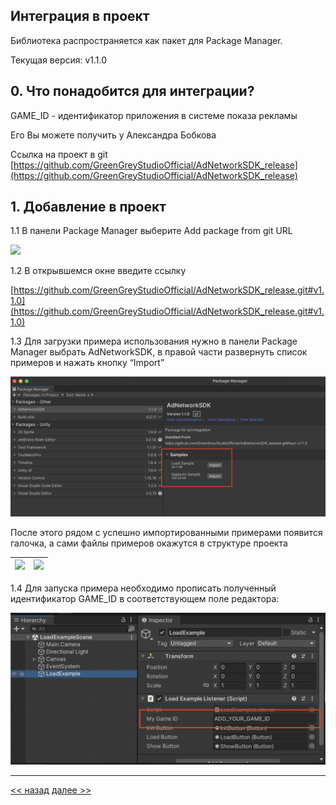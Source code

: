 ## Интеграция в проект
Библиотека распространяется как пакет для Package Manager.

Текущая версия: v1.1.0

## 0. Что понадобится для интеграции?

GAME_ID - идентификатор приложения в системе показа рекламы

Его Вы можете получить у Александра Бобкова

Ссылка на проект в git [https://github.com/GreenGreyStudioOfficial/AdNetworkSDK_release](https://github.com/GreenGreyStudioOfficial/AdNetworkSDK_release)

## 1. Добавление в проект

1.1 В панели Package Manager выберите Add package from git URL

![](integration_0.png) 

1.2 В открывшемся окне введите ссылку

[https://github.com/GreenGreyStudioOfficial/AdNetworkSDK_release.git#v1.1.0](https://github.com/GreenGreyStudioOfficial/AdNetworkSDK_release.git#v1.1.0)

1.3 Для загрузки примера использования нужно в панели Package Manager выбрать AdNetworkSDK, в правой части развернуть список примеров и нажать кнопку “Import”

![](../../images/integration_1.png)

После этого рядом с успешно импортированными примерами появится галочка, а сами файлы примеров окажутся в структуре проекта

![](integration_2.png) | ![](integration_3.png)
-|-

1.4 Для запуска примера необходимо прописать полученный идентификатор GAME_ID в соответствующем поле редактора:

![](../../images/integration_4.png)

---

[<< назад](manual.md) [далее >>](main-principles.md)